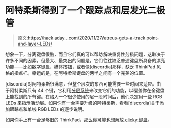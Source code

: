 # 阿特柔斯得到了一个跟踪点和层发光二极管

> 原文:[https://hack aday . com/2020/11/27/atreus-gets-a-track point-and-layer-LEDs/](https://hackaday.com/2020/11/27/atreus-gets-a-trackpoint-and-layer-leds/)

想象一下，分离键盘很酷，而且它们真的可以帮助解决重复性劳损问题，这取决于许多不同的因素。但最大、最突出的问题是，它们往往缺乏普通键盘所具备的漂亮功能——比如数字键盘、媒体按钮，或者像[discordia]那样，缺乏 ThinkPad 风格的指点杆。幸运的是，在阿特柔斯键盘的两半之间有一个完美的位置。

[discordia]对阿特柔斯很满意，但整个层次的东西可能需要一些时间来适应。由于阿特柔斯只有 44 个键，它利用[分层系统](https://shop.keyboard.io/pages/typing-on-the-atreus)来改变它们的功能，以覆盖你在全键盘上能找到的所有键。在陷入一个很少使用的层一段时间后，他们决定用一些 RGB LEDs 来指示活动层。如果你有一台需要升级的阿特柔斯，看看[discordia]关于添加跟踪点和单线 RGB LEDs 的逐步说明。

如果你手上有一台足够旧的 ThinkPad，[那么你可能也想解放 clicky 键盘](https://hackaday.com/2018/12/04/teensy-liberates-the-thinkpad-keyboard/)。